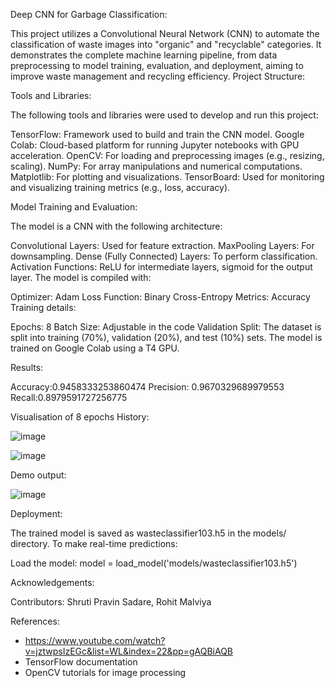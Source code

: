 Deep CNN for Garbage Classification:

This project utilizes a Convolutional Neural Network (CNN) to automate the classification of waste images into "organic" and "recyclable" categories. It demonstrates the complete machine learning pipeline, from data preprocessing to model training, evaluation, and deployment, aiming to improve waste management and recycling efficiency.
Project Structure:

Tools and Libraries:

The following tools and libraries were used to develop and run this project:

TensorFlow: Framework used to build and train the CNN model.
Google Colab: Cloud-based platform for running Jupyter notebooks with GPU acceleration.
OpenCV: For loading and preprocessing images (e.g., resizing, scaling).
NumPy: For array manipulations and numerical computations.
Matplotlib: For plotting and visualizations.
TensorBoard: Used for monitoring and visualizing training metrics (e.g., loss, accuracy).

Model Training and Evaluation:

The model is a CNN with the following architecture:

Convolutional Layers: Used for feature extraction.
MaxPooling Layers: For downsampling.
Dense (Fully Connected) Layers: To perform classification.
Activation Functions: ReLU for intermediate layers, sigmoid for the output layer.
The model is compiled with:

Optimizer: Adam
Loss Function: Binary Cross-Entropy
Metrics: Accuracy
Training details:

Epochs: 8
Batch Size: Adjustable in the code
Validation Split: The dataset is split into training (70%), validation (20%), and test (10%) sets.
The model is trained on Google Colab using a T4 GPU.

Results:

Accuracy:0.9458333253860474
Precision: 0.9670329689979553
Recall:0.8979591727256775

Visualisation of 8 epochs History:

![image](https://github.com/user-attachments/assets/7bf86a04-6cba-4d83-a0e0-aab73db4e94f)

![image](https://github.com/user-attachments/assets/abbb8dc8-3df6-4375-b8aa-9e833f6672ba)

Demo output:

![image](https://github.com/user-attachments/assets/7a73cdc4-6802-499a-9786-349dd1950246)


Deployment:

The trained model is saved as wasteclassifier103.h5 in the models/ directory. To make real-time predictions:

Load the model:
model = load_model('models/wasteclassifier103.h5')

Acknowledgements:

Contributors: Shruti Pravin Sadare, Rohit Malviya

References: 
- https://www.youtube.com/watch?v=jztwpsIzEGc&list=WL&index=22&pp=gAQBiAQB
- TensorFlow documentation
- OpenCV tutorials for image processing

